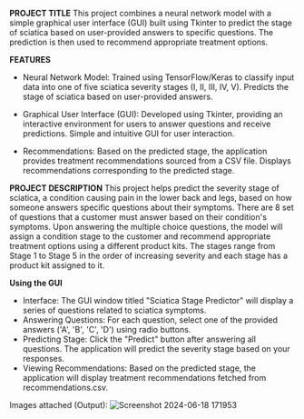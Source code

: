 **PROJECT TITLE**
This project combines a neural network model with a simple graphical user interface (GUI) built using Tkinter to predict the stage of sciatica based on user-provided answers to specific questions. The prediction is then used to recommend appropriate treatment options.

**FEATURES**
- Neural Network Model: Trained using TensorFlow/Keras to classify input data into one of five sciatica severity stages (I, II, III, IV, V).
  Predicts the stage of sciatica based on user-provided answers.

- Graphical User Interface (GUI): Developed using Tkinter, providing an interactive environment for users to answer questions and receive predictions.
  Simple and intuitive GUI for user interaction.

- Recommendations: Based on the predicted stage, the application provides treatment recommendations sourced from a CSV file.
  Displays recommendations corresponding to the predicted stage.


**PROJECT DESCRIPTION**
This project helps predict the severity stage of sciatica, a condition causing pain in the lower back and legs, based on how someone answers specific questions about their symptoms. There are 8 set of questions that a customer must answer based on their condition's symptoms. Upon answering the multiple choice questions, the model will assign a condition stage to the customer and recommend appropriate treatment options using a different product kits. The stages range from Stage 1 to Stage 5 in the order of increasing severity and each stage has a product kit assigned to it.

**Using the GUI**
- Interface: The GUI window titled "Sciatica Stage Predictor" will display a series of questions related to sciatica symptoms.
- Answering Questions: For each question, select one of the provided answers ('A', 'B', 'C', 'D') using radio buttons.
- Predicting Stage: Click the "Predict" button after answering all questions. The application will predict the severity stage based on your responses.
- Viewing Recommendations: Based on the predicted stage, the application will display treatment recommendations fetched from recommendations.csv.

Images attached (Output):
![Screenshot 2024-06-18 171953](https://github.com/maheekabangroo/Sciatica-Product-Prediction-using-Neural-Networks/assets/100994133/9ade9366-0d03-453d-a8e1-5639b609ac3e)








